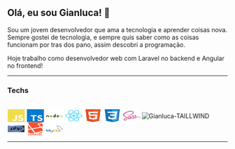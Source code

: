 ## Olá, eu sou Gianluca! 👋

Sou um jovem desenvolvedor que ama a tecnologia e aprender coisas nova. Sempre gostei de tecnologia, e sempre quis saber como as coisas funcionam por tras dos pano, assim descobri a programação.

Hoje trabalho como desenvolvedor web com Laravel no backend e Angular no frontend!

<hr>

### Techs

<div style="display: inline_block"><br>
  <img align="center" alt="Gianluca-Js" height="30" width="40" src="https://raw.githubusercontent.com/devicons/devicon/master/icons/javascript/javascript-plain.svg">
  <img align="center" alt="Gianluca-Ts" height="30" width="40" src="https://raw.githubusercontent.com/devicons/devicon/master/icons/typescript/typescript-plain.svg">

 <img align="center" alt="Gianluca-NODE" height="30" width="40" src="https://raw.githubusercontent.com/devicons/devicon/master/icons/nodejs/nodejs-original-wordmark.svg">

  <img align="center" alt="Gianluca-React" height="30" width="40" src="https://raw.githubusercontent.com/devicons/devicon/master/icons/react/react-original.svg">
  <img align="center" alt="Gianluca-HTML" height="30" width="40" src="https://raw.githubusercontent.com/devicons/devicon/master/icons/html5/html5-original.svg">
  <img align="center" alt="Gianluca-CSS" height="30" width="40" src="https://raw.githubusercontent.com/devicons/devicon/master/icons/css3/css3-original.svg">

  <img align="center" alt="Gianluca-SASS" height="30" width="40" src="https://raw.githubusercontent.com/devicons/devicon/master/icons/sass/sass-original.svg">

  <img align="center" alt="Gianluca-TAILLWIND" height="30" width="40" src="https://www.vectorlogo.zone/logos/tailwindcss/tailwindcss-icon.svg">

  <img align="center" alt="Gianluca-PHP" height="30" width="40" src="https://raw.githubusercontent.com/devicons/devicon/master/icons/php/php-original.svg">

  <img align="center" alt="Gianluca-LARAVEL" height="30" width="40" src="https://raw.githubusercontent.com/devicons/devicon/master/icons/laravel/laravel-plain-wordmark.svg">

  <img align="center" alt="Gianluca-MYSQL" height="30" width="40" src="https://raw.githubusercontent.com/devicons/devicon/master/icons/mysql/mysql-original-wordmark.svg">
</div>

<hr>

<!--
**gianlucaferreira/gianlucaferreira** is a ✨ _special_ ✨ repository because its `README.md` (this file) appears on your GitHub profile.

Here are some ideas to get you started:

- 🔭 I’m currently working on ...
- 🌱 I’m currently learning ...
- 👯 I’m looking to collaborate on ...
- 🤔 I’m looking for help with ...
- 💬 Ask me about ...
- 📫 How to reach me: ...
- 😄 Pronouns: ...
- ⚡ Fun fact: ...
-->
